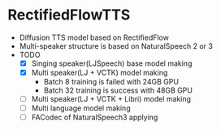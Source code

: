 # RectifiedFlowTTS

* Diffusion TTS model based on RectifiedFlow
* Multi-speaker structure is based on NaturalSpeech 2 or 3
* TODO
    - [X] Singing speaker(LJSpeech) base model making
    - [X] Multi speaker(LJ + VCTK) model making
        - Batch 8 training is failed with 24GB GPU
        - Batch 32 training is success with 48GB GPU
    - [ ] Multi speaker(LJ + VCTK + Libri) model making
    - [ ] Multi language model making
    - [ ] FACodec of NaturalSpeech3 applying